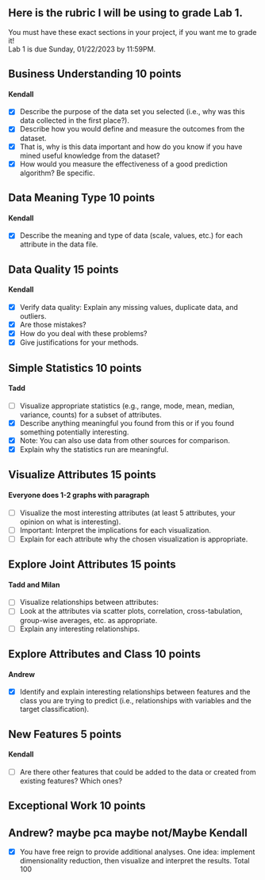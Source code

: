 ## Here is the rubric I will be using to grade Lab 1.  
You must have these exact sections in your project, if you want me to grade it!  
Lab 1 is due Sunday, 01/22/2023 by 11:59PM.

## Business Understanding 10 points
#### Kendall
- [x]  Describe the purpose of the data set you selected (i.e., why was this data collected in the first place?). 
- [x]  Describe how you would define and measure the outcomes from the dataset. 
- [x]  That is, why is this data important and how do you know if you have mined useful knowledge from the dataset? 
- [x]  How would you measure the effectiveness of a good prediction algorithm? Be specific.
## Data Meaning Type 10	points
#### Kendall
- [x]  Describe the meaning and type of data (scale, values, etc.) for each attribute in the data file.
## Data Quality	15 points
#### Kendall
- [x]  Verify data quality: Explain any missing values, duplicate data, and outliers. 
- [x]  Are those mistakes? 
- [x]  How do you deal with these problems? 
- [x]  Give justifications for your methods.

## Simple Statistics 10	points 

#### Tadd
- [ ]  Visualize appropriate statistics (e.g., range, mode, mean, median, variance, counts) for a subset of attributes. 
- [x]  Describe anything meaningful you found from this or if you found something potentially interesting. 
- [x]  Note: You can also use data from other sources for comparison. 
- [x]  Explain why the statistics run are meaningful. 
## Visualize Attributes	15 points

####  Everyone does 1-2 graphs with paragraph
- [ ]  Visualize the most interesting attributes (at least 5 attributes, your opinion on what is interesting). 
- [ ]  Important: Interpret the implications for each visualization. 
- [ ]  Explain for each attribute why the chosen visualization is appropriate.
## Explore Joint Attributes 15 points

####  Tadd and Milan
- [ ]  Visualize relationships between attributes: 
- [ ]  Look at the attributes via scatter plots, correlation, cross-tabulation, group-wise averages, etc. as appropriate. 
- [ ]  Explain any interesting relationships.
## Explore Attributes and Class	10 points
####  Andrew
- [x]  Identify and explain interesting relationships between features and the class you are trying to predict (i.e., relationships with variables and the target classification).
## New Features	5	points
#### Kendall

- [ ] Are there other features that could be added to the data or created from existing features? Which ones?
## Exceptional Work	10 points

## Andrew? maybe pca maybe not/Maybe Kendall
- [x]  You have free reign to provide additional analyses. One idea: implement dimensionality reduction, then visualize and interpret the results.
Total	100
